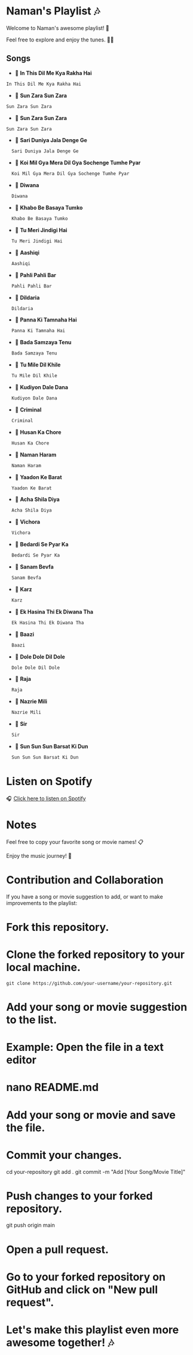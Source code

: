 # Naman's Playlist 🎶

Welcome to Naman's awesome playlist! 🎉

Feel free to explore and enjoy the tunes. 🕺💃

## Songs

- 🎵 **In This Dil Me Kya Rakha Hai**

```bash
In This Dil Me Kya Rakha Hai
```
- 🎵 **Sun Zara Sun Zara**
```bash
Sun Zara Sun Zara

```
- 🎵 **Sun Zara Sun Zara**

```bash
Sun Zara Sun Zara
```
- 🎵 **Sari Duniya Jala Denge Ge**

```bash
  Sari Duniya Jala Denge Ge
```

- 🎵 **Koi Mil Gya Mera Dil Gya Sochenge Tumhe Pyar**
```bash
  Koi Mil Gya Mera Dil Gya Sochenge Tumhe Pyar
```
- 🎥 **Diwana**
```bash
  Diwana
```
- 🎵 **Khabo Be Basaya Tumko**
```bash
  Khabo Be Basaya Tumko
```
- 🎵 **Tu Meri Jindigi Hai**
```bash
  Tu Meri Jindigi Hai
```
- 🎥 **Aashiqi**
```bash
  Aashiqi
```
- 🎵 **Pahli Pahli Bar**
```bash
  Pahli Pahli Bar
```
- 🎤 **Dildaria**
```bash
  Dildaria
```
- 🎵 **Panna Ki Tamnaha Hai**
```bash
  Panna Ki Tamnaha Hai
```
- 🎵 **Bada Samzaya Tenu**
```bash
  Bada Samzaya Tenu
```
- 🎵 **Tu Mile Dil Khile**
```bash
  Tu Mile Dil Khile
```
- 🎵 **Kudiyon Dale Dana**
```bash
  Kudiyon Dale Dana
```
- 🎥 **Criminal**
```bash
  Criminal
```
- 🎥 **Husan Ka Chore**
```bash
  Husan Ka Chore
```
- 🎥 **Naman Haram**
```bash
  Naman Haram
```
- 🎵 **Yaadon Ke Barat**
```bash
  Yaadon Ke Barat
```
- 🎵 **Acha Shila Diya**
```bash
  Acha Shila Diya
```
- 🎥 **Vichora**
```bash
  Vichora
```
- 🎵 **Bedardi Se Pyar Ka**
```bash
  Bedardi Se Pyar Ka
```
- 🎥 **Sanam Bevfa**
```bash
  Sanam Bevfa
```
- 🎥 **Karz**
```bash
  Karz
```
- 🎵 **Ek Hasina Thi Ek Diwana Tha**
```bash
  Ek Hasina Thi Ek Diwana Tha
```
- 🎥 **Baazi**
```bash
  Baazi
```
- 🎵 **Dole Dole Dil Dole**
```bash
  Dole Dole Dil Dole
```
- 🎥 **Raja**
```bash
  Raja
```
- 🎵 **Nazrie Mili**
```bash
  Nazrie Mili
```
- 🎥 **Sir**
```bash
  Sir
```
- 🎵 **Sun Sun Sun Barsat Ki Dun**
```bash
  Sun Sun Sun Barsat Ki Dun
```
# Listen on Spotify

🎧 [Click here to listen on Spotify](https://open.spotify.com/embed/playlist/4mt5PCzlz3DzGp8UOLQVIz?utm_source=generator)

# Notes

Feel free to copy your favorite song or movie names! 📋

Enjoy the music journey! 🚀

# Contribution and Collaboration

If you have a song or movie suggestion to add, or want to make improvements to the playlist:


# Fork this repository.
# Clone the forked repository to your local machine.
```
git clone https://github.com/your-username/your-repository.git
```

# Add your song or movie suggestion to the list.
# Example: Open the file in a text editor
# nano README.md
# Add your song or movie and save the file.

# Commit your changes.
cd your-repository
git add .
git commit -m "Add [Your Song/Movie Title]"

# Push changes to your forked repository.
git push origin main

# Open a pull request.
# Go to your forked repository on GitHub and click on "New pull request".

# Let's make this playlist even more awesome together! 🎶
